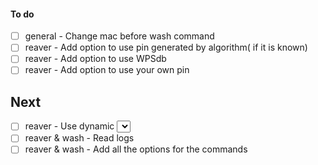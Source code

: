 #### To do
- [ ] general - Change mac before wash command
- [ ] reaver - Add option to use pin generated by algorithm( if it is known)
- [ ] reaver - Add option to use WPSdb
- [ ] reaver - Add option to use your own pin

## Next
- [ ] reaver - Use dynamic <select> for monitor interface(now only mon0 available)
- [ ] reaver & wash - Read logs
- [ ] reaver & wash - Add all the options for the commands
